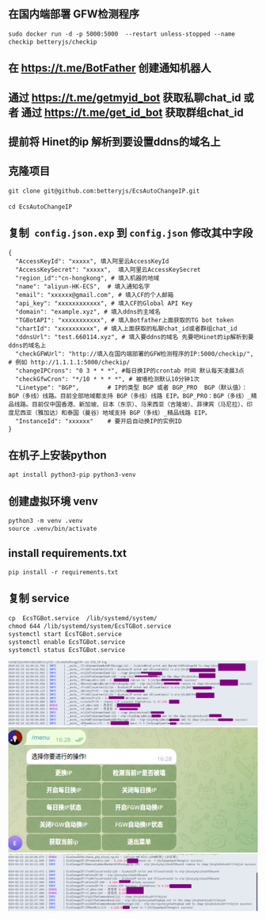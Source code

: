 ## 在国内端部署 GFW检测程序

```shell
sudo docker run -d -p 5000:5000  --restart unless-stopped --name checkip betteryjs/checkip

```

## 在 https://t.me/BotFather 创建通知机器人 
## 通过 https://t.me/getmyid_bot 获取私聊chat_id 或者 通过 https://t.me/get_id_bot 获取群组chat_id

## 提前将 Hinet的ip 解析到要设置ddns的域名上
## 克隆项目

```shell
git clone git@github.com:betteryjs/EcsAutoChangeIP.git

cd EcsAutoChangeIP
```

## 复制` config.json.exp` 到 `config.json` 修改其中字段


```shell
{
  "AccessKeyId": "xxxxx", 填入阿里云AccessKeyId
  "AccessKeySecret": "xxxxx",  填入阿里云AccessKeySecret
  "region_id":"cn-hongkong", # 填入机器的地域
  "name": "aliyun-HK-ECS",  # 填入通知名字
  "email": "xxxxxx@gmail.com", # 填入CF的个人邮箱
  "api_key": "xxxxxxxxxxxx", # 填入CF的Global API Key	
  "domain": "example.xyz", # 填入ddns的主域名
  "TGBotAPI": "xxxxxxxxxxx", # 填入Botfather上面获取的TG bot token
  "chartId": "xxxxxxxxxx", # 填入上面获取的私聊chat_id或者群组chat_id
  "ddnsUrl": "test.660114.xyz", # 填入要ddns的域名 先要吧Hinet的ip解析到要ddns的域名上
  "checkGFWUrl": "http://填入在国内端部署的GFW检测程序的IP:5000/checkip/", # 例如 http://1.1.1.1:5000/checkip/
  "changeIPCrons": "0 3 * * *", #每日换IP的crontab 时间 默认每天凌晨3点
  "checkGfwCron": "*/10 * * * *", # 被墙检测默认10分钟1次
  "Linetype": "BGP",        # IP的类型 BGP 或者 BGP_PRO  BGP（默认值）：BGP（多线）线路。目前全部地域都支持 BGP（多线）线路 EIP。BGP_PRO：BGP（多线）_精品线路。目前仅中国香港、新加坡、日本（东京）、马来西亚（吉隆坡）、菲律宾（马尼拉）、印度尼西亚（雅加达）和泰国（曼谷）地域支持 BGP（多线）_精品线路 EIP。
  "InstanceId": "xxxxxx"    # 要开启自动换IP的实例ID
}

```


## 在机子上安装python

```
apt install python3-pip python3-venv
```

## 创建虚拟环境 venv
```
python3 -m venv .venv
source .venv/bin/activate
```

## install requirements.txt

```
pip install -r requirements.txt
```


## 复制 service
```
cp  EcsTGBot.service  /lib/systemd/system/
chmod 644 /lib/systemd/system/EcsTGBot.service
systemctl start EcsTGBot.service
systemctl enable EcsTGBot.service
systemctl status EcsTGBot.service

```





![1](images/1.png)
![1](images/2.png)
![1](images/3.png)


